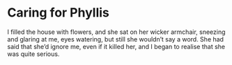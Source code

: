 Caring for Phyllis
==================I filled the house with flowers, and she sat on her wicker armchair, sneezing and glaring at me, eyes watering, but still she wouldn’t say a word. She had said that she’d ignore me, even if it killed her, and I began to realise that she was quite serious.